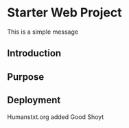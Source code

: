 # Starter Web Project

This is a simple message

## Introduction

## Purpose

## Deployment

 Humanstxt.org added
Good Shoyt

